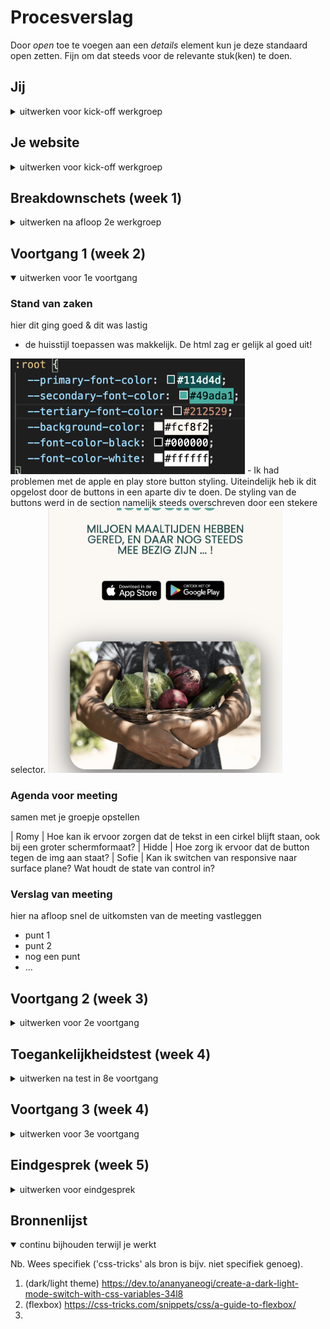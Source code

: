 # Procesverslag
Door *open* toe te voegen aan een *details* element kun je deze standaard open zetten. Fijn om dat steeds voor de relevante stuk(ken) te doen.


## Jij

<details>
<summary>uitwerken voor kick-off werkgroep</summary>

### Auteur:
Sofie Berger

#### Je startniveau:
Blauw, maar rood ga ik ook zeker proberen!

#### Je focus:
Responsive
 
</details>





## Je website

<details>
<summary>uitwerken voor kick-off werkgroep</summary>

### Je opdracht:
https://toogoodtogo.nl/nl

#### Screenshot(s) van de eerste pagina (small screen): 
Homepagina
<img src="images/homepagina-tgtg.png" width="375px" alt="omschrijving van de pagina">


#### Screenshot(s) van de tweede pagina (small screen):
Blog
<img src="images/blog-tgtg.png" width="375px" alt="omschrijving van de pagina">

 
</details>



## Breakdownschets (week 1)

<details>
<summary>uitwerken na afloop 2e werkgroep</summary>

### de hele pagina: 
<img src="images/breakdown-home.jpg" width="375px" alt="breakdown van de hele pagina">
<img src="images/breakdown-blog.jpg" width="375px" alt="breakdown van de hele pagina">

### dynamisch deel (homepagina): 
<img src="images/breakdown-home2.jpg" width="375px" alt="breakdown van een dynamisch deel">

### dynamisch deel (blog): 
<img src="images/breakdown-blog2.jpg" width="375px" alt="breakdown van nog een dynamisch deel">

</details>





## Voortgang 1 (week 2)

<details open>
<summary>uitwerken voor 1e voortgang</summary>

### Stand van zaken
hier dit ging goed & dit was lastig
- de huisstijl toepassen was makkelijk. De html zag er gelijk al goed uit! 
<img src="images/week1.png" width="375px" alt="css code kleuren">
- Ik had problemen met de apple en play store button styling. Uiteindelijk heb ik dit opgelost door de buttons in een aparte div te doen. De styling van de buttons werd in de section namelijk steeds overschreven door een stekere selector.
<img src="images/week1.1.png" width="375px" alt="apple en play store button">

### Agenda voor meeting
samen met je groepje opstellen

| Romy  |
Hoe kan ik ervoor zorgen dat de tekst in een cirkel blijft staan, ook bij een groter schermformaat?
| Hidde  |
Hoe zorg ik ervoor dat de button tegen de img aan staat?
| Sofie  |
Kan ik switchen van responsive naar surface plane?
Wat houdt de state van control in?


### Verslag van meeting
hier na afloop snel de uitkomsten van de meeting vastleggen

- punt 1
- punt 2
- nog een punt
- ...

</details>





## Voortgang 2 (week 3)

<details>
<summary>uitwerken voor 2e voortgang</summary>

### Stand van zaken
hier dit ging goed & dit was lastig (neem ook screenshots op van delen van je website en code)


### Agenda voor meeting
samen met je groepje opstellen

| student 1      | student 2          | student 3    | student 4        |
| ---            | ---                | ---          | ---              |
| dit bespreken  | en dit             | en ik dit    | en dan ik dat    |
| en dat ook nog | dit als er tijd is | nog een punt | dit wil ik zeker |
| ...            | ...                | ...          | ...              |


### Verslag van meeting
hier na afloop snel de uitkomsten van de meeting vastleggen

- punt 1
- punt 2
- nog een punt
- ...

</details>





## Toegankelijkheidstest (week 4)

<details>
<summary>uitwerken na test in 8e voortgang</summary>

### Bevindingen
Lijst met je bevindingen die in de test naar voren kwamen:

#### Titel eerste bevinding
Hier korte omschrijving (met indien nodig een afbeelding)

Hier een omschrijving van hoe het opgelost kan worden (met indien nodig een afbeelding)


#### Titel tweede bevinding. 
Hier korte omschrijving (met indien nodig een afbeelding)

Hier een omschrijving van hoe het opgelost kan worden (met indien nodig een afbeelding)


#### Titel volgende bevinding. 
Hier korte omschrijving (met indien nodig een afbeelding)

Hier een omschrijving van hoe het opgelost kan worden (met indien nodig een afbeelding)


#### Titel nog een bevinding. 
Hier korte omschrijving (met indien nodig een afbeelding)

Hier een omschrijving van hoe het opgelost kan worden (met indien nodig een afbeelding)

</details>





## Voortgang 3 (week 4)

<details>
<summary>uitwerken voor 3e voortgang</summary>

### Stand van zaken
hier dit ging goed & dit was lastig (neem ook screenshots op van delen van je website en code)


### Agenda voor meeting
samen met je groepje opstellen

| student 1      | student 2          | student 3    | student 4        |
| ---            | ---                | ---          | ---              |
| dit bespreken  | en dit             | en ik dit    | en dan ik dat    |
| en dat ook nog | dit als er tijd is | nog een punt | dit wil ik zeker |
| ...            | ...                | ...          | ...              |


### Verslag van meeting
hier na afloop snel de uitkomsten van de meeting vastleggen

- punt 1
- punt 2
- nog een punt
- ...

</details>





## Eindgesprek (week 5)

<details>
<summary>uitwerken voor eindgesprek</summary>

### Stand van zaken
hier dit ging goed & dit was lastig (neem ook screenshots op van delen van je website en code)

### Screenshot(s)

hier screenshot(s) van je eindresultaat

</details>





## Bronnenlijst

<details open>
<summary>continu bijhouden terwijl je werkt</summary>

Nb. Wees specifiek ('css-tricks' als bron is bijv. niet specifiek genoeg).

1. (dark/light theme) https://dev.to/ananyaneogi/create-a-dark-light-mode-switch-with-css-variables-34l8
2. (flexbox) https://css-tricks.com/snippets/css/a-guide-to-flexbox/
3. 

</details>